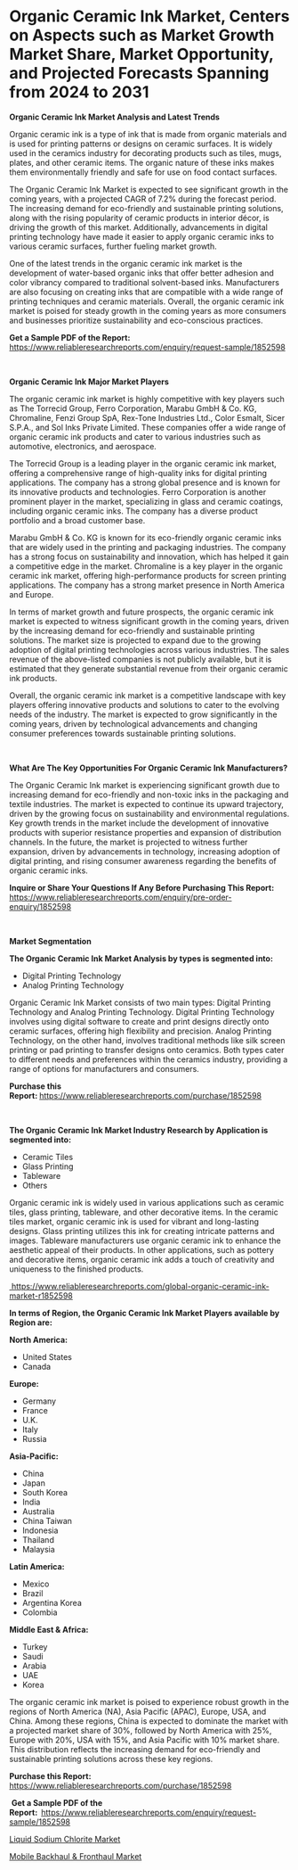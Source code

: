 <p><h1>Organic Ceramic Ink Market, Centers on Aspects such as Market Growth Market Share, Market Opportunity, and Projected Forecasts Spanning from 2024 to 2031</h1></p><p><strong>Organic Ceramic Ink Market Analysis and Latest Trends</strong></p>
<p><p>Organic ceramic ink is a type of ink that is made from organic materials and is used for printing patterns or designs on ceramic surfaces. It is widely used in the ceramics industry for decorating products such as tiles, mugs, plates, and other ceramic items. The organic nature of these inks makes them environmentally friendly and safe for use on food contact surfaces.</p><p>The Organic Ceramic Ink Market is expected to see significant growth in the coming years, with a projected CAGR of 7.2% during the forecast period. The increasing demand for eco-friendly and sustainable printing solutions, along with the rising popularity of ceramic products in interior décor, is driving the growth of this market. Additionally, advancements in digital printing technology have made it easier to apply organic ceramic inks to various ceramic surfaces, further fueling market growth.</p><p>One of the latest trends in the organic ceramic ink market is the development of water-based organic inks that offer better adhesion and color vibrancy compared to traditional solvent-based inks. Manufacturers are also focusing on creating inks that are compatible with a wide range of printing techniques and ceramic materials. Overall, the organic ceramic ink market is poised for steady growth in the coming years as more consumers and businesses prioritize sustainability and eco-conscious practices.</p></p>
<p><strong>Get a Sample PDF of the Report:&nbsp;</strong> <a href="https://www.reliableresearchreports.com/enquiry/request-sample/1852598">https://www.reliableresearchreports.com/enquiry/request-sample/1852598</a></p>
<p>&nbsp;</p>
<p><strong>Organic Ceramic Ink Major Market Players</strong></p>
<p><p>The organic ceramic ink market is highly competitive with key players such as The Torrecid Group, Ferro Corporation, Marabu GmbH & Co. KG, Chromaline, Fenzi Group SpA, Rex-Tone Industries Ltd., Color Esmalt, Sicer S.P.A., and Sol Inks Private Limited. These companies offer a wide range of organic ceramic ink products and cater to various industries such as automotive, electronics, and aerospace.</p><p>The Torrecid Group is a leading player in the organic ceramic ink market, offering a comprehensive range of high-quality inks for digital printing applications. The company has a strong global presence and is known for its innovative products and technologies. Ferro Corporation is another prominent player in the market, specializing in glass and ceramic coatings, including organic ceramic inks. The company has a diverse product portfolio and a broad customer base.</p><p>Marabu GmbH & Co. KG is known for its eco-friendly organic ceramic inks that are widely used in the printing and packaging industries. The company has a strong focus on sustainability and innovation, which has helped it gain a competitive edge in the market. Chromaline is a key player in the organic ceramic ink market, offering high-performance products for screen printing applications. The company has a strong market presence in North America and Europe.</p><p>In terms of market growth and future prospects, the organic ceramic ink market is expected to witness significant growth in the coming years, driven by the increasing demand for eco-friendly and sustainable printing solutions. The market size is projected to expand due to the growing adoption of digital printing technologies across various industries. The sales revenue of the above-listed companies is not publicly available, but it is estimated that they generate substantial revenue from their organic ceramic ink products. </p><p>Overall, the organic ceramic ink market is a competitive landscape with key players offering innovative products and solutions to cater to the evolving needs of the industry. The market is expected to grow significantly in the coming years, driven by technological advancements and changing consumer preferences towards sustainable printing solutions.</p></p>
<p>&nbsp;</p>
<p><strong>What Are The Key Opportunities For Organic Ceramic Ink Manufacturers?</strong></p>
<p><p>The Organic Ceramic Ink market is experiencing significant growth due to increasing demand for eco-friendly and non-toxic inks in the packaging and textile industries. The market is expected to continue its upward trajectory, driven by the growing focus on sustainability and environmental regulations. Key growth trends in the market include the development of innovative products with superior resistance properties and expansion of distribution channels. In the future, the market is projected to witness further expansion, driven by advancements in technology, increasing adoption of digital printing, and rising consumer awareness regarding the benefits of organic ceramic inks.</p></p>
<p><strong>Inquire or Share Your Questions If Any Before Purchasing This Report:</strong> <a href="https://www.reliableresearchreports.com/enquiry/pre-order-enquiry/1852598">https://www.reliableresearchreports.com/enquiry/pre-order-enquiry/1852598</a></p>
<p>&nbsp;</p>
<p><strong>Market Segmentation</strong></p>
<p><strong>The Organic Ceramic Ink Market Analysis by types is segmented into:</strong></p>
<p><ul><li>Digital Printing Technology</li><li>Analog Printing Technology</li></ul></p>
<p><p>Organic Ceramic Ink Market consists of two main types: Digital Printing Technology and Analog Printing Technology. Digital Printing Technology involves using digital software to create and print designs directly onto ceramic surfaces, offering high flexibility and precision. Analog Printing Technology, on the other hand, involves traditional methods like silk screen printing or pad printing to transfer designs onto ceramics. Both types cater to different needs and preferences within the ceramics industry, providing a range of options for manufacturers and consumers.</p></p>
<p><strong>Purchase this Report:&nbsp;</strong><a href="https://www.reliableresearchreports.com/purchase/1852598">https://www.reliableresearchreports.com/purchase/1852598</a></p>
<p>&nbsp;</p>
<p><strong>The Organic Ceramic Ink Market Industry Research by Application is segmented into:</strong></p>
<p><ul><li>Ceramic Tiles</li><li>Glass Printing</li><li>Tableware</li><li>Others</li></ul></p>
<p><p>Organic ceramic ink is widely used in various applications such as ceramic tiles, glass printing, tableware, and other decorative items. In the ceramic tiles market, organic ceramic ink is used for vibrant and long-lasting designs. Glass printing utilizes this ink for creating intricate patterns and images. Tableware manufacturers use organic ceramic ink to enhance the aesthetic appeal of their products. In other applications, such as pottery and decorative items, organic ceramic ink adds a touch of creativity and uniqueness to the finished products.</p></p>
<p><a href="https://www.reliableresearchreports.com/global-organic-ceramic-ink-market-r1852598">&nbsp;https://www.reliableresearchreports.com/global-organic-ceramic-ink-market-r1852598</a></p>
<p><strong>In terms of Region, the Organic Ceramic Ink Market Players available by Region are:</strong></p>
<p>
    <p> <strong> North America: </strong>
        <ul>
            <li>United States</li>
            <li>Canada</li>
        </ul>
        </p> 
    <p> <strong> Europe: </strong>
        <ul>
            <li>Germany</li>
            <li>France</li>
            <li>U.K.</li>
            <li>Italy</li>
            <li>Russia</li>
        </ul>
        </p> 
    <p> <strong> Asia-Pacific: </strong>
        <ul>
            <li>China</li>
            <li>Japan</li>
            <li>South Korea</li>
            <li>India</li>
            <li>Australia</li>
            <li>China Taiwan</li>
            <li>Indonesia</li>
            <li>Thailand</li>
            <li>Malaysia</li>
        </ul>
        </p> 
    <p> <strong> Latin America: </strong>
        <ul>
            <li>Mexico</li>
            <li>Brazil</li>
            <li>Argentina Korea</li>
            <li>Colombia</li>
        </ul>
        </p> 
    <p> <strong> Middle East & Africa: </strong>
        <ul>
            <li>Turkey</li>
            <li>Saudi</li>
            <li>Arabia</li>
            <li>UAE</li>
            <li>Korea</li>
        </ul>
    </p>
    </p>
<p><p>The organic ceramic ink market is poised to experience robust growth in the regions of North America (NA), Asia Pacific (APAC), Europe, USA, and China. Among these regions, China is expected to dominate the market with a projected market share of 30%, followed by North America with 25%, Europe with 20%, USA with 15%, and Asia Pacific with 10% market share. This distribution reflects the increasing demand for eco-friendly and sustainable printing solutions across these key regions.</p></p>
<p><strong>Purchase this Report: </strong><a href="https://www.reliableresearchreports.com/purchase/1852598">https://www.reliableresearchreports.com/purchase/1852598</a></p>
<p>&nbsp;<strong>Get a Sample PDF of the Report:&nbsp;&nbsp;</strong><a href="https://www.reliableresearchreports.com/enquiry/request-sample/1852598">https://www.reliableresearchreports.com/enquiry/request-sample/1852598</a></p>
<p><strong></strong></p>
<p><p><a href="https://view.publitas.com/reportprime-1/liquid-sodium-chlorite-market-size-share-trends-analysis-report-by-product-food-grade-chemical-grade-and-segment-forecasts-2024-2031/">Liquid Sodium Chlorite Market</a></p><p><a href="https://github.com/muhammadasraf467/Market-Research-Report-List-1/blob/main/mobile-backhaul-fronthaul-market.md">Mobile Backhaul & Fronthaul Market</a></p></p>